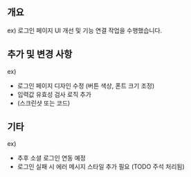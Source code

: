 ## 개요

ex) 로그인 페이지 UI 개선 및 기능 연결 작업을 수행했습니다.

## 추가 및 변경 사항

ex)

- 로그인 페이지 디자인 수정 (버튼 색상, 폰트 크기 조정)
- 입력값 유효성 검사 로직 추가
- (스크린샷 또는 코드)

## 기타

ex)

- 추후 소셜 로그인 연동 예정
- 로그인 실패 시 에러 메시지 스타일 추가 필요 (TODO 주석 처리됨)
